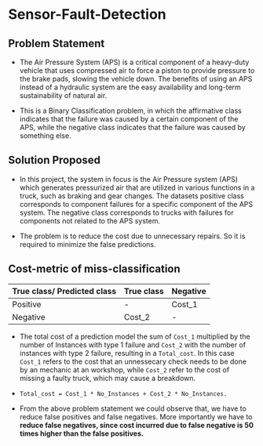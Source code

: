 # Sensor-Fault-Detection

## Problem Statement

- The Air Pressure System (APS) is a critical component of a heavy-duty vehicle that uses compressed air to force a piston to provide pressure to the brake pads, slowing the vehicle down. The benefits of using an APS instead of a hydraulic system are the easy availability and long-term sustainability of natural air.

- This is a Binary Classification problem, in which the affirmative class indicates that the failure was caused by a certain component of the APS, while the negative class indicates that the failure was caused by something else.

## Solution Proposed

- In this project, the system in focus is the Air Pressure system (APS) which generates pressurized air that are utilized in various functions in a truck, such as braking and gear changes. The datasets positive class corresponds to component failures for a specific component of the APS system. The negative class corresponds to trucks with failures for components not related to the APS system.

- The problem is to reduce the cost due to unnecessary repairs. So it is required to minimize the false predictions.

## Cost-metric of miss-classification

| True class/ Predicted class | True class | Negative |
|-----------------------------|------------|----------|
| Positive                    | -          | Cost_1   |
| Negative                    | Cost_2     | -        |

- The total cost of a prediction model the sum of `Cost_1` multiplied by the number of Instances with type 1 failure and `Cost_2` with the number of instances with type 2 failure, resulting in a `Total_cost`. In this case `Cost_1` refers to the cost that an unnessecary check needs to be done by an mechanic at an workshop, while `Cost_2` refer to the cost of missing a faulty truck, which may cause a breakdown. 
- `Total_cost = Cost_1 * No_Instances + Cost_2 * No_Instances.`

- From the above problem statement we could observe that, we have to reduce false positives and false negatives. More importantly we have to **reduce false negatives, since cost incurred due to false negative is 50 times higher than the false positives.**


